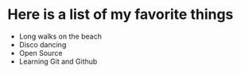 # Here is a list of my favorite things

- Long walks on the beach
- Disco dancing
- Open Source
- Learning Git and Github

